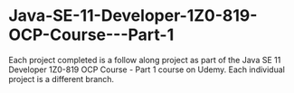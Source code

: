 # Java-SE-11-Developer-1Z0-819-OCP-Course---Part-1
Each project completed is a follow along project as part of the Java SE 11 Developer 1Z0-819 OCP Course - Part 1 course on Udemy.  Each individual project is a different branch.
